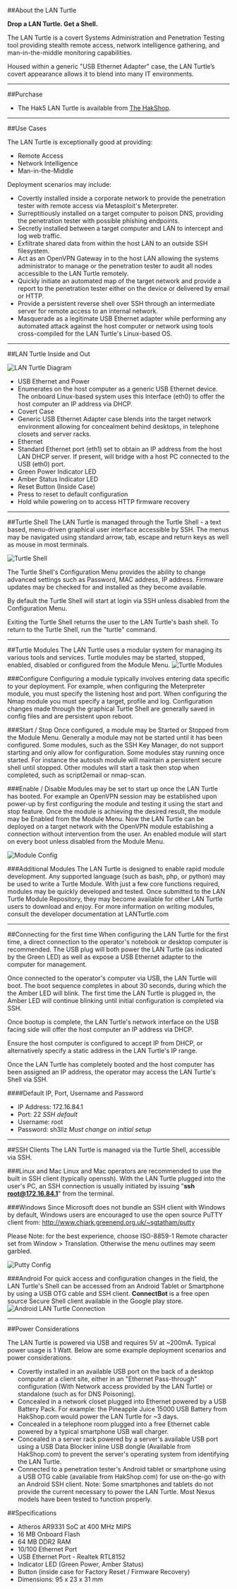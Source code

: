 ##About the LAN Turtle

**Drop a LAN Turtle. Get a Shell.**

The LAN Turtle is a covert Systems Administration and Penetration Testing tool providing stealth remote access, network intelligence gathering, and man-in-the-middle monitoring capabilities. 

Housed within a generic "USB Ethernet Adapter" case, the LAN Turtle’s covert appearance allows it to blend into many IT environments.

---

##Purchase
* The Hak5 LAN Turtle is available from [The HakShop](http://www.hakshop.com/lanturtle).

---

##Use Cases

The LAN Turtle is exceptionally good at providing: 

* Remote Access
* Network Intelligence
* Man-in-the-Middle

Deployment scenarios may include:

* Covertly installed inside a corporate network to provide the penetration tester with remote access via Metasploit's Meterpreter.
* Surreptitiously installed on a target computer to poison DNS, providing the penetration tester with possible phishing endpoints.
* Secretly installed between a target computer and LAN to intercept and log web traffic.
* Exfiltrate shared data from within the host LAN to an outside SSH filesystem.
* Act as an OpenVPN Gateway in to the host LAN allowing the systems administrator to manage or the penetration tester to audit all nodes accessible to the LAN Turtle remotely.
* Quickly initiate an automated map of the target network and provide a report to the penetration tester either on the device or delivered by email or HTTP.
* Provide a persistent reverse shell over SSH through an intermediate server for remote access to an internal network. 
* Masquerade as a legitimate USB Ethernet adapter while performing any automated attack against the host computer or network using tools cross-compiled for the LAN Turtle's Linux-based OS.

---

##LAN Turtle Inside and Out

![LAN Turtle Diagram](images/diagram.png)

* USB Ethernet and Power
 * Enumerates on the host computer as a generic USB Ethernet device. The onboard Linux-based system uses this Interface (eth0) to offer the host computer an IP address via DHCP.
* Covert Case
 * Generic USB Ethernet Adapter case blends into the target network environment allowing for concealment behind desktops, in telephone closets and server racks.
* Ethernet
 * Standard Ethernet port (eth1) set to obtain an IP address from the host LAN DHCP server. If present, will bridge with a host PC connected to the USB (eth0) port.
* Green Power Indicator LED
* Amber Status Indicator LED
* Reset Button (Inside Case)
 * Press to reset to default configuration
 * Hold while powering on to access HTTP firmware recovery

---

##Turtle Shell
The LAN Turtle is managed through the Turtle Shell - a text based, menu-driven graphical user interface accessible by SSH.  The menus may be navigated using standard arrow, tab, escape and return keys as well as mouse in most terminals. 

![Turtle Shell](images/shell-main.png)

The Turtle Shell's Configuration Menu provides the ability to change advanced settings such as Password, MAC address, IP address. Firmware updates may be checked for and installed as they become available.

By default the Turtle Shell will start at login via SSH unless disabled from the Configuration Menu.

Exiting the Turtle Shell returns the user to the LAN Turtle's bash shell. To return to the Turtle Shell, run the "turtle" command.

---

##Turtle Modules
The LAN Turtle uses a modular system for managing its various tools and services. Turtle modules may be started, stopped, enabled, disabled or configured from the Module Menu. 
![Turtle Modules](images/shell-modules.png)

###Configure
Configuring a module typically involves entering data specific to your deployment. For example, when configuring the Meterpreter module, you must specify the listening host and port. When configuring the Nmap module you must specify a target, profile and log. Configuration changes made through the graphical Turtle Shell are generally saved in config files and are persistent upon reboot.

###Start / Stop
Once configured, a module may be Started or Stopped from the Module Menu. Generally a module may not be started until it has been configured. Some modules, such as the SSH Key Manager, do not support starting and only allow for configuration. Some modules stay running once started. For instance the autossh module will maintain a persistent secure shell until stopped. Other modules will start a task then stop when completed, such as script2email or nmap-scan.

###Enable / Disable
Modules may be set to start up once the LAN Turtle has booted. For example an OpenVPN session may be established upon power-up by first configuring the module and testing it using the start and stop feature. Once the module is achieving the desired result, the module may be Enabled from the Module Menu. Now the LAN Turtle can be deployed on a target network with the OpenVPN module establishing a connection without intervention from the user. An enabled module will start on every boot unless disabled from the Module Menu.

![Module Config](images/shell-configure.png)

###Additional Modules
The LAN Turtle is designed to enable rapid module development. Any supported language (such as bash, php, or python) may be used to write a Turtle Module. With just a few core functions required, modules may be quickly developed and tested. Once submitted to the LAN Turtle Module Repository, they may become available for other LAN Turtle users to download and enjoy. For more information on writing modules, consult the developer documentation at LANTurtle.com

---

##Connecting for the first time
When configuring the LAN Turtle for the first time, a direct connection to the operator's notebook or desktop computer is recommended. The USB plug will both power the LAN Turtle (as indicated by the Green LED) as well as expose a USB Ethernet adapter to the computer for management.

Once connected to the operator's computer via USB, the LAN Turtle will boot. The boot sequence completes in about 30 seconds, during which the the Amber LED will blink. The first time the LAN Turtle is plugged in, the Amber LED will continue blinking until initial configuration is completed via SSH.

Once bootup is complete, the LAN Turtle's network interface on the USB facing side will offer the host computer an IP address via DHCP. 

Ensure the host computer is configured to accept IP from DHCP, or alternatively specify a static address in the LAN Turtle's IP range.

Once the LAN Turtle has completely booted and the host computer has been assigned an IP address, the operator may access the LAN Turtle's Shell via SSH.

####Default IP, Port, Username and Password

* IP Address: 172.16.84.1
* Port: 22 		*SSH default*
* Username: root
* Password: sh3llz 	*Must change on initial setup*

---

##SSH Clients
The LAN Turtle is managed via the Turtle Shell, accessible via SSH.

###Linux and Mac
Linux and Mac operators are recommended to use the built in SSH client (typically openssh). With the LAN Turtle plugged into the user's PC, an SSH connection is usually initiated by issuing "**ssh root@172.16.84.1**" from the terminal.

###Windows
Since Microsoft does not bundle an SSH client with Windows by default, Windows users are encouraged to use the open source PuTTY client from: http://www.chiark.greenend.org.uk/~sgtatham/putty 

Please Note: for the best experience, choose ISO-8859-1 Remote character set from Window > Translation. Otherwise the menu outlines may seem garbled.

![Putty Config](images/putty.png)

###Android
For quick access and configuration changes in the field, the LAN Turtle's Shell can be accessed from an Android Tablet or Smartphone by using a USB OTG cable and SSH client. **ConnectBot** is a free open source Secure Shell client available in the Google play store.
![Android LAN Turtle Connection](images/android.png)

---

##Power Considerations

The LAN Turtle is powered via USB and requires 5V at ~200mA. Typical power usage is 1 Watt. Below are some example deployment scenarios and power considerations.

* Covertly installed in an available USB port on the back of a desktop computer at a client site, either in an "Ethernet Pass-through" configuration (With Network access provided by the LAN Turtle) or standalone (such as for DNS Poisoning).
* Concealed in a network closet plugged into Ethernet powered by a USB Battery Pack. For example: the Pineapple Juice 15000 USB Battery from HakShop.com would power the LAN Turtle for ~3 days.
* Concealed in a telephone room plugged into a free Ethernet cable powered by a typical smartphone USB wall charger.
* Concealed in a server rack powered by a server's available USB port using a USB Data Blocker inline USB dongle (Available from HakShop.com) to prevent the server's operating system from identifying the LAN Turtle.
* Connected to a penetration tester's Android tablet or smartphone using a USB OTG cable (available from HakShop.com) for use on-the-go with an Android SSH client. Note: Some smartphones and tablets do not provide the current necessary to power the LAN Turtle. Most Nexus models have been tested to function properly.

##Specifications

* Atheros AR9331 SoC at 400 MHz MIPS
* 16 MB Onboard Flash
* 64 MB DDR2 RAM
* 10/100 Ethernet Port
* USB Ethernet Port - Realtek RTL8152
* Indicator LED (Green Power, Amber Status)
* Button (inside case for Factory Reset / Firmware Recovery)
* Dimensions: 95 x 23 x 31 mm
